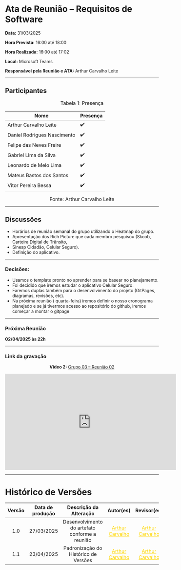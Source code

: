 # Ata de Reunião – Requisitos de Software

**Data:** 31/03/2025  

**Hora Prevista:** 16:00 até 18:00

**Hora Realizada:** 16:00 até 17:02

**Local:** Microsoft Teams  

**Responsável pela Reunião e ATA:** Arthur Carvalho Leite

---

## Participantes

<font size="3"><p style="text-align: center">Tabela 1: Presença</p></font>


<center>

| Nome            | Presença |
|-----------------|----------|
| Arthur Carvalho Leite       | ✔️    |
| Daniel Rodrigues Nascimento | ✔️    |
| Felipe das Neves Freire     | ✔️    |
| Gabriel Lima da Silva       | ✔️    |
| Leonardo de Melo Lima       | ✔️    |
| Mateus Bastos dos Santos    | ✔️    |
| Vitor Pereira Bessa         | ✔️    |


</center>

<font size="3"><p style="text-align: center">Fonte: Arthur Carvalho Leite</p></font>

---
## Discussões

- Horários de reunião semanal do grupo utilizando o Heatmap do grupo.
- Apresentação dos Rich Picture que cada membro pesquisou (Skoob, Carteira Digital de Trânsito,
- Sinesp Cidadão, Celular Seguro).
- Definição do aplicativo.


---
### Decisões:
- Usamos o template pronto no aprender para se basear no planejamento.
- Foi decidido que iremos estudar o aplicativo Celular Seguro.
- Faremos duplas também para o desenvolvimento do projeto (GitPages, diagramas, revisões, etc).
- Na próxima reunião ( quarta-feira) iremos definir o nosso cronograma planejado e se já tivermos acesso ao repositório do github, iremos começar a montar o gitpage


---
### Próxima Reunião
**02/04/2025 às 22h**

---

### Link da gravação

<div style="text-align: center;">
  <p><strong>Vídeo 2:</strong> <a href="https://youtu.be/tDitAFMSOvE">Grupo 03 – Reunião 02</a></p>
  <iframe width="560" height="315" src="https://www.youtube.com/embed/tDitAFMSOvE" frameborder="0" allow="accelerometer; autoplay; clipboard-write; encrypted-media; gyroscope; picture-in-picture" allowfullscreen></iframe>
</div>

---

# Histórico de Versões

| Versão | Data de produção   | Descrição da Alteração                               | Autor(es)             | Revisor(es)      |Data de Revisão |
| :----: | :----------------: | :--------------------------------------------------: | :-------------------: | :-------------:  |  :-----------: |
| 1.0    | 27/03/2025 | Desenvolvimento do artefato conforme a reunião    | <a style="color:gold;" href="https://github.com/arthurlleite" target="_blank">Arthur Carvalho</a> |<a style="color:gold;" href="https://github.com/arthurlleite" target="_blank">Arthur Carvalho</a> | 23/04/2025|
| 1.1    | 23/04/2025 | Padronização do Histórico de Versões | <a style="color:gold;" href="https://github.com/arthurlleite" target="_blank">Arthur Carvalho</a> | <a style="color:gold;" href="https://github.com/arthurlleite" target="_blank">Arthur Carvalho</a> | 23/04/2025|